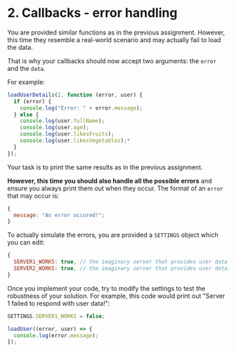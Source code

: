 # 2. Callbacks - error handling

You are provided similar functions as in the previous assignment. However, this time they resemble a real-world scenario and may actually fail to load the data.

That is why your callbacks should now accept two arguments: the `error` and the `data`.

For example:

```js
loadUserDetails(2, function (error, user) {
  if (error) {
    console.log("Error: " + error.message);
  } else {
    console.log(user.fullName);
    console.log(user.age);
    console.log(user.likesFruits);
    console.log(user.likesVegetables);*
  }
});
```

Your task is to print the same results as in the previous assignment.

**However, this time you should also handle all the possible errors** and ensure you always print them out when they occur. The format of an `error` that may occur is:

```js
{
  message: "An error occured!";
}
```

To actually simulate the errors, you are provided a `SETTINGS` object which you can edit:

```js
{
  SERVER1_WORKS: true, // the imaginary server that provides user data
  SERVER2_WORKS: true, // the imaginary server that provides user details
}
```

Once you implement your code, try to modify the settings to test the robustness of your solution. For example, this code would print out "Server 1 failed to respond with user data!":

```js
SETTINGS.SERVER1_WORKS = false;

loadUser((error, user) => {
  console.log(error.message);
});
```

